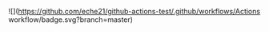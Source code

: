 ![](https://github.com/eche21/github-actions-test/.github/workflows/Actions workflow/badge.svg?branch=master)